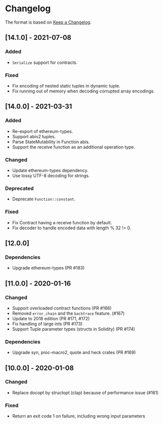 # Changelog

The format is based on [Keep a Changelog].

[Keep a Changelog]: http://keepachangelog.com/en/1.0.0/

## [14.1.0] - 2021-07-08
### Added
- `Serialize` support for contracts.

### Fixed
- Fix encoding of nested static tuples in dynamic tuple.
- Fix running out of memory when decoding corrupted array encodings.

## [14.0.0] - 2021-03-31
### Added
- Re-export of ethereum-types.
- Support abiv2 tuples.
- Parse StateMutability in Function abis.
- Support the receive function as an additional operation type.

### Changed
- Update ethereum-types dependency.
- Use lossy UTF-8 decoding for strings.

### Deprecated
- Deprecate `Function::constant`.

### Fixed
- Fix Contract having a receive function by default.
- Fix decoder to handle encoded data with length % 32 != 0.

## [12.0.0]
### Dependencies
- Upgrade ethereum-types (PR #183)

## [11.0.0] - 2020-01-16
### Changed
- Support overloaded contract functions (PR #166)
- Removed `error_chain` and the `backtrace` feature. (#167)
- Update to 2018 edition (PR #171, #172)
- Fix handling of large ints (PR #173)
- Support Tuple parameter types (structs in Solidity) (PR #174)
### Dependencies
- Upgrade syn, proc-macro2, quote and heck crates (PR #169)

## [10.0.0] - 2020-01-08
### Changed
- Replace docopt by structopt (clap) because of performance issue (#161)
### Fixed
- Return an exit code 1 on failure, including wrong input parameters
